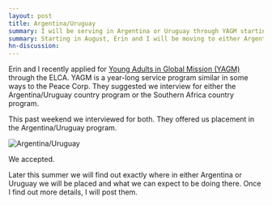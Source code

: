 ```yaml
---
layout: post
title: Argentina/Uruguay
summary: I will be serving in Argentina or Uruguay through YAGM starting in August.
summary: Starting in August, Erin and I will be moving to either Argentina or Uruguay and living there for a year.
hn-discussion:
---
```


Erin and I recently applied for [Young Adults in Global Mission (YAGM)](http://www.elca.org/Who-We-Are/Our-Three-Expressions/Churchwide-Organization/Global-Mission/Engage-in-Global-Mission/Global-Service/Basics-of-Global-Service/Young-Adults.aspx)
through the ELCA. YAGM is a year-long service program similar in some ways
to the Peace Corp. They suggested we interview for either the
Argentina/Uruguay country program or the Southern Africa country program.

<!-- more -->

This past weekend we interviewed for both. They offered us placement in the
Argentina/Uruguay program.

![Argentina/Uruguay](http://i.imgur.com/HkRooQ5.jpg)

We accepted.

Later this summer we will find out exactly where in either Argentina or
Uruguay we will be placed and what we can expect to be doing there. Once I
find out more details, I will post them.
